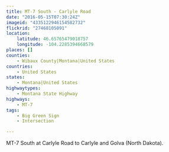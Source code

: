 ```yaml
---
title: MT-7 South - Carlyle Road
date: "2016-05-15T07:30:24Z"
imageid: "4335122946154582732"
flickrid: "27468105091"
location:
    latitude: 46.65765479018757
    longitude: -104.2285394668579
places: []
counties:
    - Wibaux County|Montana|United States
countries:
    - United States
states:
    - Montana|United States
highwaytypes:
    - Montana State Highway
highways:
    - MT-7
tags:
    - Big Green Sign
    - Intersection

---
```

MT-7 South at Carlyle Road to Carlyle and Golva (North Dakota).